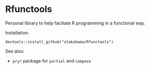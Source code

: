 Rfunctools
===

Personal library to help faciliate R programming in a functional way.

Installation:
```
devtools::install_github("stakahama/Rfunctools")
```

See also:

* `pryr` package for `partial` and `compose`
